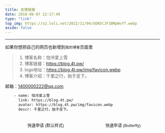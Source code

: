 ```yaml
---
title: 友情链接
date: 2018-06-07 22:17:49
type: "link"
top_img: https://s2.loli.net/2022/11/04/GOKblJF1BMpWvYf.webp
aside: false
---
```


***

如果你想把自己的网页也新增到`我的博客`页面里


>1. 博客名称：怕冷爱上雪
>2. 博客链接：https://blog.4t.pw/
>3. logo地址：https://blog.4t.pw/img/favicon.webp
>4. 博客介绍：千里之行，始于足下。

邮箱：1400000222@qq.com

~~~html
    - name: 怕冷爱上雪
      link: https://blog.4t.pw/
      avatar: https://blog.4t.pw/img/favicon.webp
      descr: 千里之行，始于足下。
~~~


<div class="addBtn"><button onclick="leonus.linkCom()"><i class="fa-solid fa-circle-plus"></i>快速申请 (默认样式)</button> <button onclick="leonus.linkCom(&quot;bf&quot;)"><i class="fa-solid fa-circle-plus"></i>快速申请 (Butterfly)</button></div>

<script src="/js/twikookstx.js"></script>

<style>
.addBtn {
    display: flex;
    justify-content: center;
    flex-wrap: wrap;
}
.addBtn button {
    transtion: .2s;
    display: flex;
    margin: 5px auto;
    color: var(--global-bg);
    padding: 15px;
    border-radius: 12px;
    background: var(--search-result-title);
    align-items: center;
}

button {
    padding: 0;
    outline: 0;
    border: none;
    background: 0 0;
    cursor: pointer;
    touch-action: manipulation;
}
.fa-solid, .fas {
    font-family: "Font Awesome 6 Free";
    font-weight: 900;
}
.addBtn i {
    font-size: 1.3rem;
    margin-right: 10px;
}
.addBtn button:hover {
    background: #4b7aff;
    color: #fff;
}
</style>

